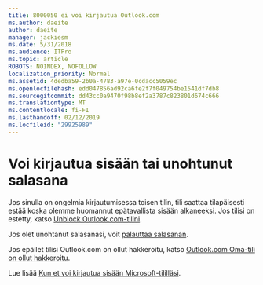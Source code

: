 ```yaml
---
title: 8000050 ei voi kirjautua Outlook.com
ms.author: daeite
author: daeite
manager: jackiesm
ms.date: 5/31/2018
ms.audience: ITPro
ms.topic: article
ROBOTS: NOINDEX, NOFOLLOW
localization_priority: Normal
ms.assetid: 4dedba59-2b0a-4783-a97e-0cdacc5059ec
ms.openlocfilehash: edd047856ad92ca6fe2f7f049754be1541df7db8
ms.sourcegitcommit: dd43cc0a9470f98b8ef2a3787c823801d674c666
ms.translationtype: MT
ms.contentlocale: fi-FI
ms.lasthandoff: 02/12/2019
ms.locfileid: "29925989"
---
```

# <a name="i-cant-sign-in-or-forgot-my-password"></a>Voi kirjautua sisään tai unohtunut salasana

Jos sinulla on ongelmia kirjautumisessa toisen tilin, tili saattaa tilapäisesti estää koska olemme huomannut epätavallista sisään alkaneeksi. Jos tilisi on estetty, katso [Unblock Outlook.com-tilini](https://go.microsoft.com/fwlink/p/?linkid=2001800&amp;clcid=0x409).
  
Jos olet unohtanut salasanasi, voit [palauttaa salasanan](https://go.microsoft.com/fwlink/p/?linkid=841909).
  
Jos epäilet tilisi Outlook.com on ollut hakkeroitu, katso [Outlook.com Oma-tili on ollut hakkeroitu](https://go.microsoft.com/fwlink/p/?linkid=874366).
  
Lue lisää [Kun et voi kirjautua sisään Microsoft-tililläsi](https://go.microsoft.com/fwlink/p/?linkid=842227).
  


